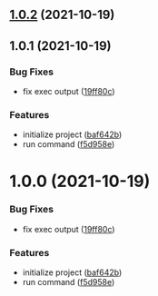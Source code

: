 ## [1.0.2](https://github.com/kagawagao/diff-run/compare/v1.0.1...v1.0.2) (2021-10-19)

## 1.0.1 (2021-10-19)

### Bug Fixes

- fix exec output ([19ff80c](https://github.com/kagawagao/diff-run/commit/19ff80c0c7fb8ddbe81ba024f62845fa62e073c3))

### Features

- initialize project ([baf642b](https://github.com/kagawagao/diff-run/commit/baf642bea0506981344939938b5bd4e538999b6c))
- run command ([f5d958e](https://github.com/kagawagao/diff-run/commit/f5d958e6adba18484814ac469be7de8881fff277))

# 1.0.0 (2021-10-19)

### Bug Fixes

- fix exec output ([19ff80c](https://github.com/kagawagao/diff-run/commit/19ff80c0c7fb8ddbe81ba024f62845fa62e073c3))

### Features

- initialize project ([baf642b](https://github.com/kagawagao/diff-run/commit/baf642bea0506981344939938b5bd4e538999b6c))
- run command ([f5d958e](https://github.com/kagawagao/diff-run/commit/f5d958e6adba18484814ac469be7de8881fff277))
